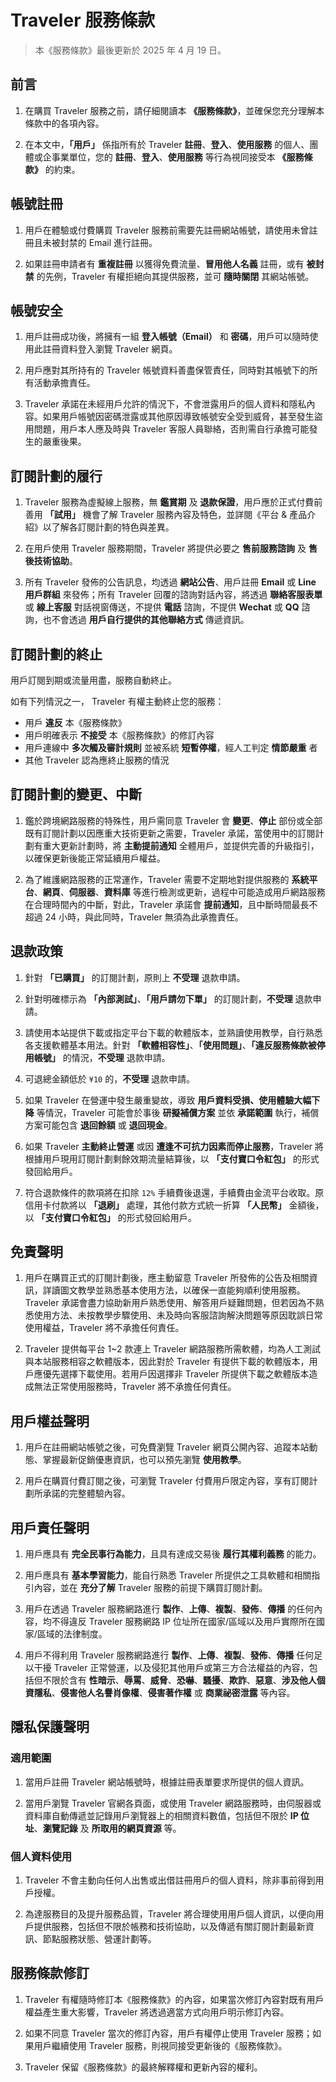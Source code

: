 # Traveler 服務條款

> 本《服務條款》最後更新於 2025 年 4 月 19 日。

## 前言

1. 在購買 Traveler 服務之前，請仔細閱讀本 **《服務條款》**，並確保您充分理解本條款中的各項內容。

2. 在本文中，**「用戶」** 係指所有於 Traveler  **註冊**、**登入**、**使用服務** 的個人、團體或企事業單位，您的 **註冊**、**登入**、**使用服務** 等行為視同接受本 **《服務條款》** 的約束。

## 帳號註冊

1. 用戶在體驗或付費購買 Traveler 服務前需要先註冊網站帳號，請使用未曾註冊且未被封禁的 Email 進行註冊。

2. 如果註冊申請者有 **重複註冊** 以獲得免費流量、**冒用他人名義** 註冊，或有 **被封禁** 的先例，Traveler 有權拒絕向其提供服務，並可 **隨時關閉** 其網站帳號。

## 帳號安全

1. 用戶註冊成功後，將擁有一組 **登入帳號（Email）** 和 **密碼**，用戶可以隨時使用此註冊資料登入瀏覽 Traveler 網頁。

2. 用戶應對其所持有的 Traveler 帳號資料善盡保管責任，同時對其帳號下的所有活動承擔責任。

3. Traveler 承諾在未經用戶允許的情況下，不會泄露用戶的個人資料和隱私內容。如果用戶帳號因密碼泄露或其他原因導致帳號安全受到威脅，甚至發生盜用問題，用戶本人應及時與 Traveler 客服人員聯絡，否則需自行承擔可能發生的嚴重後果。

## 訂閱計劃的履行

1. Traveler 服務為虛擬線上服務，無 **鑑賞期** 及 **退款保證**，用戶應於正式付費前善用 **「試用」** 機會了解 Traveler 服務內容及特色，並詳閱《平台 & 產品介紹》以了解各訂閱計劃的特色與差異。

2. 在用戶使用 Traveler 服務期間，Traveler 將提供必要之 **售前服務諮詢** 及 **售後技術協助**。

3. 所有 Traveler 發佈的公告訊息，均透過 **網站公告**、用戶註冊 **Email** 或 **Line 用戶群組** 來發佈；所有 Traveler 回覆的諮詢對話內容，將透過 **聯絡客服表單** 或 **線上客服** 對話視窗傳送，不提供 **電話** 諮詢，不提供 **Wechat** 或 **QQ** 諮詢，也不會透過 **用戶自行提供的其他聯絡方式** 傳遞資訊。

## 訂閱計劃的終止

用戶訂閱到期或流量用盡，服務自動終止。

如有下列情況之一， Traveler 有權主動終止您的服務：
 - 用戶 **違反** 本《服務條款》
 - 用戶明確表示 **不接受** 本《服務條款》的修訂內容
 - 用戶連線中 **多次觸及審計規則** 並被系統 **短暫停權**，經人工判定 **情節嚴重** 者
 - 其他 Traveler 認為應終止服務的情況

## 訂閱計劃的變更、中斷

1. 鑑於跨境網路服務的特殊性，用戶需同意 Traveler 會 **變更**、**停止** 部份或全部既有訂閱計劃以因應重大技術更新之需要，Traveler 承諾，當使用中的訂閱計劃有重大更新計劃時，將 **主動提前通知** 全體用戶，並提供完善的升級指引，以確保更新後能正常延續用戶權益。

2. 為了維護網路服務的正常運作，Traveler 需要不定期地對提供服務的 **系統平台**、**網頁**、**伺服器**、**資料庫** 等進行檢測或更新，過程中可能造成用戶網路服務在合理時間內的中斷，對此，Traveler 承諾會 **提前通知**，且中斷時間最長不超過 24 小時，與此同時，Traveler 無須為此承擔責任。

## 退款政策

1. 針對 **「已購買」** 的訂閱計劃，原則上 **不受理** 退款申請。

2. 針對明確標示為 **「內部測試」**、**「用戶請勿下單」** 的訂閱計劃，**不受理** 退款申請。

3. 請使用本站提供下載或指定平台下載的軟體版本，並熟讀使用教學，自行熟悉各支援軟體基本用法。針對 **「軟體相容性」**、**「使用問題」**、**「違反服務條款被停用帳號」** 的情況，**不受理** 退款申請。

4. 可退總金額低於 `¥10` 的，**不受理** 退款申請。

5. 如果 Traveler 在營運中發生嚴重變故，導致 **用戶資料受損、使用體驗大幅下降** 等情況，Traveler 可能會於事後 **研擬補償方案** 並依 **承諾範圍** 執行，補償方案可能包含 **退回餘額** 或 **退回現金**。

6. 如果 Traveler **主動終止營運** 或因 **遭逢不可抗力因素而停止服務**，Traveler 將根據用戶現用訂閱計劃剩餘效期流量結算後，以 **「支付寶口令紅包」** 的形式發回給用戶。

7. 符合退款條件的款項將在扣除 `12%` 手續費後退還，手續費由金流平台收取。原信用卡付款將以 **「退刷」** 處理，其他付款方式統一折算 **「人民幣」** 金額後，以 **「支付寶口令紅包」** 的形式發回給用戶。

## 免責聲明

1. 用戶在購買正式的訂閱計劃後，應主動留意 Traveler 所發佈的公告及相關資訊，詳讀圖文教學並熟悉基本使用方法，以確保一直能夠順利使用服務。Traveler 承諾會盡力協助新用戶熟悉使用、解答用戶疑難問題，但若因為不熟悉使用方法、未按教學步驟使用、未及時向客服諮詢解決問題等原因耽誤日常使用權益，Traveler 將不承擔任何責任。

2. Traveler 提供每平台 1~2 款連上 Traveler 網路服務所需軟體，均為人工測試與本站服務相容之軟體版本，因此對於 Traveler 有提供下載的軟體版本，用戶應優先選擇下載使用。若用戶因選擇非 Traveler 所提供下載之軟體版本造成無法正常使用服務時，Traveler 將不承擔任何責任。

## 用戶權益聲明

1. 用戶在註冊網站帳號之後，可免費瀏覽 Traveler 網頁公開內容、追蹤本站動態、掌握最新促銷優惠資訊，也可以預先瀏覽 **使用教學**。

2. 用戶在購買付費訂閱之後，可瀏覽 Traveler 付費用戶限定內容，享有訂閱計劃所承諾的完整體驗內容。

## 用戶責任聲明

1. 用戶應具有 **完全民事行為能力**，且具有達成交易後 **履行其權利義務** 的能力。

2. 用戶應具有 **基本學習能力**，能自行熟悉 Traveler 所提供之工具軟體和相關指引內容，並在 **充分了解** Traveler 服務的前提下購買訂閱計劃。

2. 用戶在透過 Traveler 服務網路進行 **製作**、**上傳**、**複製**、**發佈**、**傳播** 的任何內容，均不得違反 Traveler 服務網路 IP 位址所在國家/區域以及用戶實際所在國家/區域的法律制度。

3. 用戶不得利用 Traveler 服務網路進行 **製作**、**上傳**、**複製**、**發佈**、**傳播** 任何足以干擾 Traveler 正常營運，以及侵犯其他用戶或第三方合法權益的內容，包括但不限於含有 **性暗示**、**辱罵**、**威脅**、**恐嚇**、**騷擾**、**欺詐**、**惡意**、**涉及他人個資隱私**、**侵害他人名譽肖像權**、**侵害著作權** 或 **商業祕密泄露** 等內容。

## 隱私保護聲明
### 適用範圍

1.  當用戶註冊 Traveler 網站帳號時，根據註冊表單要求所提供的個人資訊。

2. 當用戶瀏覽 Traveler 官網各頁面，或使用 Traveler 網路服務時，由伺服器或資料庫自動傳遞並記錄用戶瀏覽器上的相關資料數值，包括但不限於 **IP 位址**、**瀏覽記錄** 及 **所取用的網頁資源** 等。

### 個人資料使用

1. Traveler 不會主動向任何人出售或出借註冊用戶的個人資料，除非事前得到用戶授權。

2. 為達服務目的及提升服務品質，Traveler 將合理使用用戶個人資訊，以便向用戶提供服務，包括但不限於帳務和技術協助，以及傳遞有關訂閱計劃最新資訊、節點服務狀態、營運計劃等。

## 服務條款修訂

1. Traveler 有權隨時修訂本《服務條款》的內容，如果當次修訂內容對既有用戶權益產生重大影響，Traveler 將透過適當方式向用戶明示修訂內容。

2. 如果不同意 Traveler 當次的修訂內容，用戶有權停止使用 Traveler 服務；如果用戶繼續使用 Traveler 服務，則視同接受更新後的《服務條款》。

3. Traveler 保留《服務條款》的最終解釋權和更新內容的權利。
